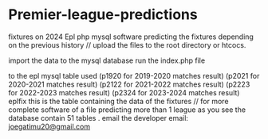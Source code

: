 # Premier-league-predictions
fixtures on 2024 Epl php mysql software predicting the fixtures depending on the previous history
//
upload the files to the root directory or htcocs.

import the data to the mysql database 
run the index.php file 

to the epl mysql table used (p1920 for 2019-2020 matches result)
(p2021 for 2020-2021 matches result)
(p2122 for 2021-2022 matches result)
(p2223 for 2022-2023 matches result)
(p2324 for 2023-2024 matches result)
eplfix this is the table containing the data of the fixtures
// for more complete software of a file predicting more than 1 league as you see the database contain 51 tables .
email the developer email: joegatimu20@gmail.com
